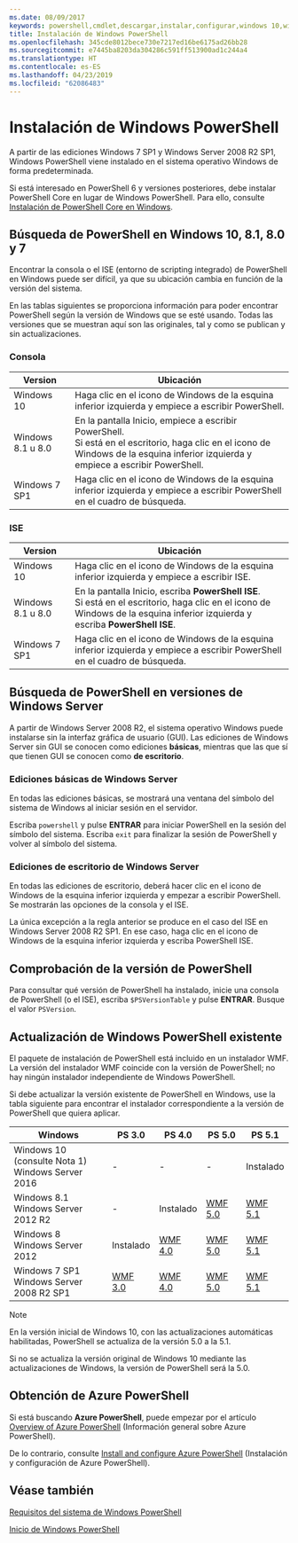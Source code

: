 ```yaml
---
ms.date: 08/09/2017
keywords: powershell,cmdlet,descargar,instalar,configurar,windows 10,windows 8.1,windows 8.0,windows 7
title: Instalación de Windows PowerShell
ms.openlocfilehash: 345cde8012bece730e7217ed16be6175ad26bb28
ms.sourcegitcommit: e7445ba8203da304286c591ff513900ad1c244a4
ms.translationtype: HT
ms.contentlocale: es-ES
ms.lasthandoff: 04/23/2019
ms.locfileid: "62086483"
---
```

# <a name="installing-windows-powershell"></a>Instalación de Windows PowerShell

A partir de las ediciones Windows 7 SP1 y Windows Server 2008 R2 SP1, Windows PowerShell viene instalado en el sistema operativo Windows de forma predeterminada.

Si está interesado en PowerShell 6 y versiones posteriores, debe instalar PowerShell Core en lugar de Windows PowerShell. Para ello, consulte [Instalación de PowerShell Core en Windows](Installing-PowerShell-Core-on-Windows.md).

## <a name="finding-powershell-in-windows-10-81-80-and-7"></a>Búsqueda de PowerShell en Windows 10, 8.1, 8.0 y 7

Encontrar la consola o el ISE (entorno de scripting integrado) de PowerShell en Windows puede ser difícil, ya que su ubicación cambia en función de la versión del sistema.

En las tablas siguientes se proporciona información para poder encontrar PowerShell según la versión de Windows que se esté usando.
Todas las versiones que se muestran aquí son las originales, tal y como se publican y sin actualizaciones.

### <a name="for-console"></a>Consola

Version | Ubicación
-- | --
Windows 10 | Haga clic en el icono de Windows de la esquina inferior izquierda y empiece a escribir PowerShell.
Windows 8.1 u 8.0 | En la pantalla Inicio, empiece a escribir PowerShell.<br/>Si está en el escritorio, haga clic en el icono de Windows de la esquina inferior izquierda y empiece a escribir PowerShell.
Windows 7 SP1 | Haga clic en el icono de Windows de la esquina inferior izquierda y empiece a escribir PowerShell en el cuadro de búsqueda.

### <a name="for-ise"></a>ISE

Version | Ubicación
-- | --
Windows 10 | Haga clic en el icono de Windows de la esquina inferior izquierda y empiece a escribir ISE.
Windows 8.1 u 8.0 | En la pantalla Inicio, escriba **PowerShell ISE**.<br/>Si está en el escritorio, haga clic en el icono de Windows de la esquina inferior izquierda y escriba **PowerShell ISE**.
Windows 7 SP1 | Haga clic en el icono de Windows de la esquina inferior izquierda y empiece a escribir PowerShell en el cuadro de búsqueda.

## <a name="finding-powershell-in-windows-server-versions"></a>Búsqueda de PowerShell en versiones de Windows Server

A partir de Windows Server 2008 R2, el sistema operativo Windows puede instalarse sin la interfaz gráfica de usuario (GUI).
Las ediciones de Windows Server sin GUI se conocen como ediciones **básicas**, mientras que las que sí que tienen GUI se conocen como **de escritorio**.

### <a name="windows-server-core-editions"></a>Ediciones básicas de Windows Server

En todas las ediciones básicas, se mostrará una ventana del símbolo del sistema de Windows al iniciar sesión en el servidor.

Escriba `powershell` y pulse **ENTRAR** para iniciar PowerShell en la sesión del símbolo del sistema.
Escriba `exit` para finalizar la sesión de PowerShell y volver al símbolo del sistema.

### <a name="windows-server-desktop-editions"></a>Ediciones de escritorio de Windows Server

En todas las ediciones de escritorio, deberá hacer clic en el icono de Windows de la esquina inferior izquierda y empezar a escribir PowerShell.
Se mostrarán las opciones de la consola y el ISE.

La única excepción a la regla anterior se produce en el caso del ISE en Windows Server 2008 R2 SP1. En ese caso, haga clic en el icono de Windows de la esquina inferior izquierda y escriba PowerShell ISE.

## <a name="how-to-check-the-version-of-powershell"></a>Comprobación de la versión de PowerShell

Para consultar qué versión de PowerShell ha instalado, inicie una consola de PowerShell (o el ISE), escriba `$PSVersionTable` y pulse **ENTRAR**. Busque el valor `PSVersion`.

## <a name="upgrading-existing-windows-powershell"></a>Actualización de Windows PowerShell existente

El paquete de instalación de PowerShell está incluido en un instalador WMF.
La versión del instalador WMF coincide con la versión de PowerShell; no hay ningún instalador independiente de Windows PowerShell.

Si debe actualizar la versión existente de PowerShell en Windows, use la tabla siguiente para encontrar el instalador correspondiente a la versión de PowerShell que quiera aplicar.

Windows | PS 3.0 | PS 4.0 | PS 5.0 | PS 5.1 |
--|--|--|--|--|
Windows 10 (consulte Nota 1)<br/>Windows Server 2016 | - | - | - | Instalado
Windows 8.1<br/>Windows Server 2012 R2 | - | Instalado | [WMF 5.0](https://www.microsoft.com/en-us/download/details.aspx?id=50395) | [WMF 5.1](https://www.microsoft.com/en-us/download/details.aspx?id=54616)
Windows 8<br/>Windows Server 2012 | Instalado | [WMF 4.0](https://www.microsoft.com/en-us/download/details.aspx?id=40855) | [WMF 5.0](https://www.microsoft.com/en-us/download/details.aspx?id=50395) | [WMF 5.1](https://www.microsoft.com/en-us/download/details.aspx?id=54616)
Windows 7 SP1<br/>Windows Server 2008 R2 SP1 | [WMF 3.0](https://www.microsoft.com/en-us/download/details.aspx?id=34595) | [WMF 4.0](https://www.microsoft.com/en-us/download/details.aspx?id=40855) | [WMF 5.0](https://www.microsoft.com/en-us/download/details.aspx?id=50395) | [WMF 5.1](https://www.microsoft.com/en-us/download/details.aspx?id=54616)

> [!NOTE]
>
> En la versión inicial de Windows 10, con las actualizaciones automáticas habilitadas, PowerShell se actualiza de la versión 5.0 a la 5.1.
>
> Si no se actualiza la versión original de Windows 10 mediante las actualizaciones de Windows, la versión de PowerShell será la 5.0.

## <a name="need-azure-powershell"></a>Obtención de Azure PowerShell

Si está buscando **Azure PowerShell**, puede empezar por el artículo [Overview of Azure PowerShell](/powershell/azure/overview) (Información general sobre Azure PowerShell).

De lo contrario, consulte [Install and configure Azure PowerShell](/powershell/azure/install-az-ps) (Instalación y configuración de Azure PowerShell).

## <a name="see-also"></a>Véase también

[Requisitos del sistema de Windows PowerShell](Windows-PowerShell-System-Requirements.md)

[Inicio de Windows PowerShell](../getting-started/Starting-Windows-PowerShell.md)
